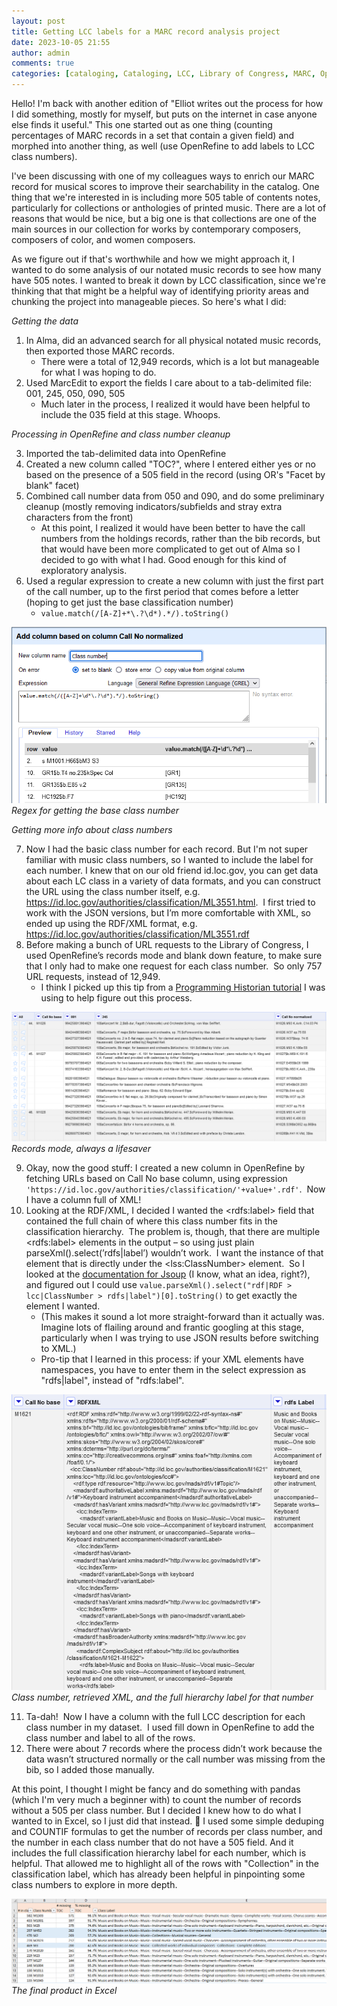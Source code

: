 ```yaml
---
layout: post
title: Getting LCC labels for a MARC record analysis project
date: 2023-10-05 21:55
author: admin
comments: true
categories: [cataloging, Cataloging, LCC, Library of Congress, MARC, OpenRefine]
---
```

<p>Hello! I'm back with another edition of "Elliot writes out the process for how I did something, mostly for myself, but puts on the internet in case anyone else finds it useful." This one started out as one thing (counting percentages of MARC records in a set that contain a given field) and morphed into another thing, as well (use OpenRefine to add labels to LCC class numbers).</p>

<p>I've been discussing with one of my colleagues ways to enrich our MARC record for musical scores to improve their searchability in the catalog.  One thing that we're interested in is including more 505 table of contents notes, particularly for collections or anthologies of printed music.  There are a lot of reasons that would be nice, but a big one is that collections are one of the main sources in our collection for works by contemporary composers, composers of color, and women composers.  </p>
<!-- /wp:paragraph -->

<!-- wp:paragraph -->
<p>As we figure out if that's worthwhile and how we might approach it, I wanted to do some analysis of our notated music records to see how many have 505 notes.  I wanted to break it down by LCC classification, since we're thinking that that might be a helpful way of identifying priority areas and chunking the project into manageable pieces.  So here's what I did:</p>
<!-- /wp:paragraph -->

<!-- wp:paragraph -->
<p><em>Getting the data</em></p>
<!-- /wp:paragraph -->

<!-- wp:list {"ordered":true} -->
<ol><!-- wp:list-item -->
<li>In Alma, did an advanced search for all physical notated music records, then exported those MARC records.<!-- wp:list -->
<ul><!-- wp:list-item -->
<li>There were a total of 12,949 records, which is a lot but manageable for what I was hoping to do.</li>
<!-- /wp:list-item --></ul>
<!-- /wp:list --></li>
<!-- /wp:list-item -->

<!-- wp:list-item -->
<li>Used MarcEdit to export the fields I care about to a tab-delimited file: 001, 245, 050, 090, 505<!-- wp:list -->
<ul><!-- wp:list-item -->
<li>Much later in the process, I realized it would have been helpful to include the 035 field at this stage.  Whoops.</li>
<!-- /wp:list-item --></ul>
<!-- /wp:list --></li>
<!-- /wp:list-item --></ol>
<!-- /wp:list -->

<!-- wp:paragraph -->
<p><em>Processing in OpenRefine and class number cleanup</em></p>
<!-- /wp:paragraph -->

<!-- wp:list {"ordered":true,"start":3} -->
<ol start="3"><!-- wp:list-item -->
<li>Imported the tab-delimited data into OpenRefine</li>
<!-- /wp:list-item -->

<!-- wp:list-item -->
<li>Created a new column called "TOC?", where I entered either yes or no based on the presence of a 505 field in the record (using OR's "Facet by blank" facet)</li>
<!-- /wp:list-item -->

<!-- wp:list-item -->
<li>Combined call number data from 050 and 090, and do some preliminary cleanup (mostly removing indicators/subfields and stray extra characters from the front)<!-- wp:list -->
<ul><!-- wp:list-item -->
<li>At this point, I realized it would have been better to have the call numbers from the holdings records, rather than the bib records, but that would have been more complicated to get out of Alma so I decided to go with what I had.  Good enough for this kind of exploratory analysis.</li>
<!-- /wp:list-item --></ul>
<!-- /wp:list --></li>
<!-- /wp:list-item -->

<!-- wp:list-item -->
<li>Used a regular expression to create a new column with just the first part of the call number, up to the first period that comes before a letter (hoping to get just the base classification number)<!-- wp:list -->
<ul><!-- wp:list-item -->
<li><code>value.match(/[A-Z]+*\.?\d*).*/).toString()</code></li>
<!-- /wp:list-item --></ul>
<!-- /wp:list --></li>
<!-- /wp:list-item --></ol>
<!-- /wp:list -->

![Screenshot of an OpenRefine window for &quot;Add column based on column Call No normalized&quot;.](/images/2023/CallNo-regex.png) *Regex for getting the base class number*

<!-- wp:paragraph -->
<p><em>Getting more info about class numbers</em></p>
<!-- /wp:paragraph -->

<!-- wp:list {"ordered":true,"start":7} -->
<ol start="7"><!-- wp:list-item -->
<li>Now I had the basic class number for each record. But I'm not super familiar with music class numbers, so I wanted to include the label for each number. I knew that on our old friend id.loc.gov, you can get data about each LC class in a variety of data formats, and you can construct the URL using the class number itself, e.g. <a href="https://id.loc.gov/authorities/classification/ML3551.html">https://id.loc.gov/authorities/classification/ML3551.html</a>.&nbsp; I first tried to work with the JSON versions, but I’m more comfortable with XML, so ended up using the RDF/XML format, e.g. <a href="https://id.loc.gov/authorities/classification/ML3551.rdf">https://id.loc.gov/authorities/classification/ML3551.rdf</a></li>
<!-- /wp:list-item -->

<!-- wp:list-item -->
<li>Before making a bunch of URL requests to the Library of Congress, I used OpenRefine’s records mode and blank down feature, to make sure that I only had to make one request for each class number.&nbsp; So only 757 URL requests, instead of 12,949.<!-- wp:list -->
<ul><!-- wp:list-item -->
<li>I think I picked up this tip from a <a href="https://programminghistorian.org/en/lessons/fetch-and-parse-data-with-openrefine#example-2-url-queries-and-parsing-json">Programming Historian tutorial</a> I was using to help figure out this process.</li>
<!-- /wp:list-item --></ul>
<!-- /wp:list --></li>
<!-- /wp:list-item --></ol>
<!-- /wp:list -->

![Screenshot of OpenRefine in records mode, showing three records with multiple rows each, with the column &quot;Call No base&quot; as the first column](/images/2023/CallNo-recordsMode.png) *Records mode, always a lifesaver*

<!-- wp:list {"ordered":true,"start":9} -->
<ol start="9"><!-- wp:list-item -->
<li>Okay, now the good stuff: I created a new column in OpenRefine by fetching URLs based on Call No base column, using expression <code>'https://id.loc.gov/authorities/classification/'+value+'.rdf'</code>.&nbsp; Now I have a column full of XML!</li>
<!-- /wp:list-item -->

<!-- wp:list-item -->
<li>Looking at the RDF/XML, I decided I wanted the &lt;rdfs:label&gt; field that contained the full chain of where this class number fits in the classification hierarchy.&nbsp; The problem is, though, that there are multiple &lt;rdfs:label&gt; elements in the output – so using just plain parseXml().select(’rdfs|label’) wouldn’t work.&nbsp; I want the instance of that element that is directly under the &lt;lss:ClassNumber&gt; element.&nbsp; So I looked at the <a href="https://jsoup.org/cookbook/extracting-data/selector-syntax">documentation for Jsoup</a> (I know, what an idea, right?), and figured out I could use <code>value.parseXml().select("rdf|RDF &gt; lcc|ClassNumber &gt; rdfs|label")[0].toString()</code> to get exactly the element I wanted.<!-- wp:list -->
<ul><!-- wp:list-item -->
<li>(This makes it sound a lot more straight-forward than it actually was.  Imagine lots of flailing around and frantic googling at this stage, particularly when I was trying to use JSON results before switching to XML.)</li>
<!-- /wp:list-item -->

<!-- wp:list-item -->
<li>Pro-tip that I learned in this process: if your XML elements have namespaces, you have to enter them in the select expression as "rdfs|label", instead of "rdfs:label".</li>
<!-- /wp:list-item --></ul>
<!-- /wp:list --></li>
<!-- /wp:list-item --></ol>
<!-- /wp:list -->

![Screenshot of three columns in OpenRefine. First column is labeled &quot;Call No base&quot;, and the value is &quot;M1621&quot;. Second column is labeled &quot;RDFXML&quot; and has a lot of XML data in it. Third column is labeled &quot;rdfs Label&quot;, and the value is &quot;Music and Books on Music--Music--Vocal music--Secular vocal music--One solo voice--Accompaniment of keyboard instrument, keyboard and one other instrument, or unaccompanied--Separate works--Keyboard instrument accompaniment&quot;](/images/2023/CallNo_rdfxml.png) *Class number, retrieved XML, and the full hierarchy label for that number*

<!-- wp:list {"ordered":true,"start":11} -->
<ol start="11"><!-- wp:list-item -->
<li>Ta-dah!&nbsp; Now I have a column with the full LCC description for each class number in my dataset.&nbsp; I used fill down in OpenRefine to add the class number and label to all of the rows.</li>
<!-- /wp:list-item -->

<!-- wp:list-item -->
<li>There were about 7 records where the process didn’t work because the data wasn’t structured normally or the call number was missing from the bib, so I added those manually.</li>
<!-- /wp:list-item --></ol>
<!-- /wp:list -->

<!-- wp:paragraph -->
<p>At this point, I thought I might be fancy and do something with pandas (which I'm very much a beginner with) to count the number of records without a 505 per class number.  But I decided I knew how to do what I wanted to in Excel, so I just did that instead. &#x1f937;  I used some simple deduping and COUNTIF formulas to get the number of records per class number, and the number in each class number that do not have a 505 field.  And it includes the full classification hierarchy label for each number, which is helpful.  That allowed me to highlight all of the rows with "Collection" in the classification label, which has already been helpful in pinpointing some class numbers to explore in more depth.</p>
<!-- /wp:paragraph -->

![Screenshot of an Excel spreadsheet, showing columns labeled # in class, Class Number, # missing TOC, % missing TOC, and Class Label.](/images/2023/CallNo-excel.png) *The final product in Excel*
